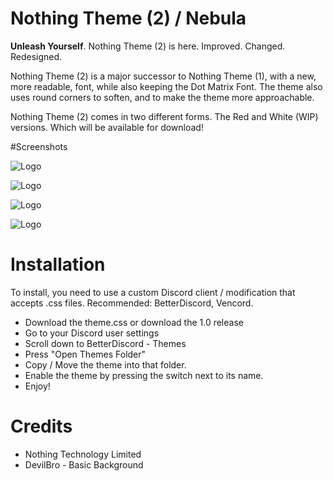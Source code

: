 
# Nothing Theme (2) / Nebula

**Unleash Yourself**. Nothing Theme (2) is here. Improved. Changed. Redesigned. 

Nothing Theme (2) is a major successor to Nothing Theme (1), with a new, more readable, font, while also keeping the Dot Matrix Font. The theme also uses round corners to soften, and to make the theme more approachable.

Nothing Theme (2) comes in two different forms. The Red and White (WIP) versions. Which will be available for download!

#Screenshots

![Logo](https://i.imgur.com/apux910.png)

![Logo](https://i.imgur.com/EIbhtvS.png)

![Logo](https://i.imgur.com/s3kSo5E.png)

![Logo](https://i.imgur.com/qJqEO9p.png)


# Installation 
 
To install, you need to use a custom Discord client / modification that accepts .css files. Recommended: BetterDiscord, Vencord. 

 * Download the theme.css or download the 1.0 release
 * Go to your Discord user settings
 * Scroll down to BetterDiscord - Themes
 * Press "Open Themes Folder"
 * Copy / Move the theme into that folder.
 * Enable the theme by pressing the switch next to its name.
 * Enjoy!

# Credits

* Nothing Technology Limited
* DevilBro -  Basic Background


